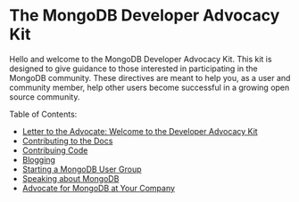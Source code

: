 The MongoDB Developer Advocacy Kit
====================================

Hello and welcome to the MongoDB Developer Advocacy Kit. This kit is designed to give guidance to those interested in 
participating in the MongoDB community. These directives are meant to help you, as a user and community member, help 
other users become successful in a growing open source community.

Table of Contents: 

* [Letter to the Advocate: Welcome to the Developer Advocacy Kit](https://github.com/FrancescaK/MongoDB_DAK/blob/master/letter.md)
* [Contributing to the Docs](https://github.com/FrancescaK/MongoDB_DAK/blob/master/docs.txt)
* [Contribuing Code](https://github.com/FrancescaK/MongoDB_DAK/blob/master/contributing_code.txt)
* [Blogging](https://github.com/FrancescaK/MongoDB_DAK/blob/master/blog.md)
* [Starting a MongoDB User Group](https://github.com/FrancescaK/MongoDB_DAK/blob/master/mugs_dak.md)
* [Speaking about MongoDB](https://github.com/FrancescaK/MongoDB_DAK/blob/master/speaking.md)
* [Advocate for MongoDB at Your Company](https://github.com/FrancescaK/MongoDB_DAK/blob/master/at_your_company.md)

